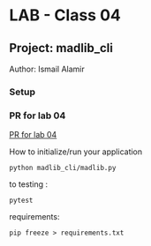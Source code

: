 # LAB - Class 04
## Project: madlib_cli
Author: Ismail Alamir
### Setup
### PR for lab 04
[PR for lab 04](https://github.com/IsmailAlamir/madlib-cli/pull/1)

How to initialize/run your application
```
python madlib_cli/madlib.py
```
to testing :
```
pytest 
```
requirements:
```
pip freeze > requirements.txt
```
